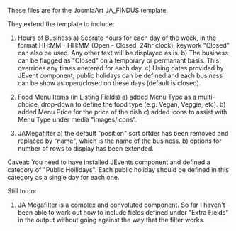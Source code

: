 These files are for the JoomlaArt JA_FINDUS template.

They extend the template to include:

1) Hours of Business
	a) Seprate hours for each day of the week, in the format HH:MM - HH:MM (Open - Closed, 24hr clock), keywork "Closed" can also be used. Any other text will be displayed as is.
	b) The business can be flagged as "Closed" on a temporary or permanant basis. This overrides any times enetered for each day.
	c) Using dates provided by JEvent component, public holidays can be defined and each business can be show as open/closed on these days (default is closed).
2) Food Menu Items (in Listing Fields)
	a) added Menu Type as a multi-choice, drop-down to define the food type (e.g. Vegan, Veggie, etc).
	b) added Menu Price for the price of the dish
	c) added icons to assist with Menu Type under media "images/icons".
	
3) JAMegafilter
	a) the default "position" sort ortder has been removed and replaced by "name", which is the name of the business.
	b) options for number of rows to display has been extended.

Caveat: You need to have installed JEvents component and defined a category of "Public Hoilidays". Each public holiday should be defined in this category as a single day for each one.

Still to do:
1)	JA Megafilter is a complex and convoluted component. So far I haven't been able to work out how to include fields defined under "Extra Fields" in the output without going against the way that the filter works.
